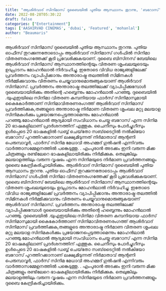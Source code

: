 ```yaml
---
title: "ആശിർവാദ് സിനിമാസ് ദുബൈയിൽ പുതിയ ആസ്ഥാനം തുറന്നു, 'ബറോസ്' 20 ഭാഷകളിൽ"
date: 2022-08-28T05:30:22
draft: false
categories: ["Entertainment"]
tags: ['AASHIRVAD CINEMAS', 'dubai', 'Featured', 'mohanlal']
author: "Beaumaris"
---
```


ആശിർവാദ് സിനിമാസ് ദുബൈയിൽ പുതിയ ആസ്ഥാനം തുറന്നു. പുതിയ ഓഫീസ് തുറക്കുന്നതോടൊപ്പം ആശിർവാദ് സിനിമാസ് ഗൾഫിൽ സിനിമാ വിതരണരംഗത്തേക്ക് കൂടി പ്രവേശിക്കുകയാണ്. ദുബൈ ബിസിനസ് ബേയിലെ ആശിർവാദ് സിനിമാസ് ആസ്ഥാനത്തിന്റെയും വിതരണ ശൃംഖലയുടെയും ഉദ്ഘാടനം മോഹൻലാൽ നിർവഹിച്ചു. ഇതോടെ വിവിധ രാജ്യങ്ങളിലേക്ക് പ്രവർത്തനം വ്യാപിപ്പിക്കാനും അന്താരാഷ്ട്ര തലത്തില്‍ സിമിനകൾ നിർമ്മിക്കുവാനും വിതരണം ചെയ്യുവാനുമൊരുങ്ങുകയാണ് ആശിർവാദ് സിനിമാസ്. പ്രവർത്തനം അന്താരാഷ്ട്ര തലത്തിലേക്ക് വ്യാപിപ്പിക്കുമ്പോൾ ദുബൈയായിരിക്കും അതിന്റെ ഹബ്ബെന്നും മോഹൻലാൽ പറഞ്ഞു. ദുബൈയിൽ .യുഎഇയിലെ സിനിമാ വിതരണ കമ്പനിയായ ഫാർസ് സിനിമാസുമായി കൈകോർത്താണ് സിനിമാവിതരണരംഗത്ത് ആശിർവാദ് സിനിമാസ് പ്രവർത്തിക്കുക,തങ്ങളുടെ അന്താരാഷ്ട്ര നിർമാണ വിതരണ ശൃംഖല മറ്റു മലയാള സിനിമകൾക്കും പ്രയോജനപ്പെടുത്താമെന്നും മോഹൻലാൽ പറഞ്ഞു.മോഹൻലാൽ ആദ്യമായി സംവിധാനം ചെയ്ത ബറോസ് എന്ന സിനിമ 20 ഭാഷകളിലാണ് പ്രദർശനത്തിന് എത്തുക. ചൈനീസും പോർച്ചുഗീസും ഉൾപ്പെടെ 20 ഭാഷകളിൽ ഡബ്ബ് ചെയ്‌തോ സബ്‌ടൈറ്റിൽ നൽകിയോ ബറോസ് പുറത്തിറക്കാനാണ് ലക്ഷ്യമിടുന്നത് നിർമാതാവ് ആന്റണി പെരുമ്പാവൂർ, ഫാർസ് സിനിമ മേധാവി അഹമ്മദ് ഗുൽഷൻ എന്നിവരും വാർത്താസമ്മേളനത്തിൽ പങ്കെടുത്തു. . എംപുരാൻ അടക്കം ഇനി വരുന്ന മിക്ക ചിത്രങ്ങളും രണ്ടിലേറെ ഭാഷകളിലായിരിക്കും നിർമിക്കുക. തെലുങ്കിലും മലയാളത്തിലും വരുന്ന വൃഷഭം എന്ന സിനിമയുടെ നിർമാണ പ്രവർത്തനങ്ങളും ദുബൈ കേന്ദ്രീകരിച്ചായിരിക്കും.
ആശിർവാദ് സിനിമാസ് ദുബൈയിൽ പുതിയ ആസ്ഥാനം തുറന്നു. പുതിയ ഓഫീസ് തുറക്കുന്നതോടൊപ്പം ആശിർവാദ് സിനിമാസ് ഗൾഫിൽ സിനിമാ വിതരണരംഗത്തേക്ക് കൂടി പ്രവേശിക്കുകയാണ്. ദുബൈ ബിസിനസ് ബേയിലെ ആശിർവാദ് സിനിമാസ് ആസ്ഥാനത്തിന്റെയും വിതരണ ശൃംഖലയുടെയും ഉദ്ഘാടനം മോഹൻലാൽ നിർവഹിച്ചു. ഇതോടെ വിവിധ രാജ്യങ്ങളിലേക്ക് പ്രവർത്തനം വ്യാപിപ്പിക്കാനും അന്താരാഷ്ട്ര തലത്തില്‍ സിമിനകൾ നിർമ്മിക്കുവാനും വിതരണം ചെയ്യുവാനുമൊരുങ്ങുകയാണ് ആശിർവാദ് സിനിമാസ്. പ്രവർത്തനം അന്താരാഷ്ട്ര തലത്തിലേക്ക് വ്യാപിപ്പിക്കുമ്പോൾ ദുബൈയായിരിക്കും അതിന്റെ ഹബ്ബെന്നും മോഹൻലാൽ പറഞ്ഞു. ദുബൈയിൽ .യുഎഇയിലെ സിനിമാ വിതരണ കമ്പനിയായ ഫാർസ് സിനിമാസുമായി കൈകോർത്താണ് സിനിമാവിതരണരംഗത്ത് ആശിർവാദ് സിനിമാസ് പ്രവർത്തിക്കുക,തങ്ങളുടെ അന്താരാഷ്ട്ര നിർമാണ വിതരണ ശൃംഖല മറ്റു മലയാള സിനിമകൾക്കും പ്രയോജനപ്പെടുത്താമെന്നും മോഹൻലാൽ പറഞ്ഞു.മോഹൻലാൽ ആദ്യമായി സംവിധാനം ചെയ്ത ബറോസ് എന്ന സിനിമ 20 ഭാഷകളിലാണ് പ്രദർശനത്തിന് എത്തുക. ചൈനീസും പോർച്ചുഗീസും ഉൾപ്പെടെ 20 ഭാഷകളിൽ ഡബ്ബ് ചെയ്‌തോ സബ്‌ടൈറ്റിൽ നൽകിയോ ബറോസ് പുറത്തിറക്കാനാണ് ലക്ഷ്യമിടുന്നത് നിർമാതാവ് ആന്റണി പെരുമ്പാവൂർ, ഫാർസ് സിനിമ മേധാവി അഹമ്മദ് ഗുൽഷൻ എന്നിവരും വാർത്താസമ്മേളനത്തിൽ പങ്കെടുത്തു. . എംപുരാൻ അടക്കം ഇനി വരുന്ന മിക്ക ചിത്രങ്ങളും രണ്ടിലേറെ ഭാഷകളിലായിരിക്കും നിർമിക്കുക. തെലുങ്കിലും മലയാളത്തിലും വരുന്ന വൃഷഭം എന്ന സിനിമയുടെ നിർമാണ പ്രവർത്തനങ്ങളും ദുബൈ കേന്ദ്രീകരിച്ചായിരിക്കും.

